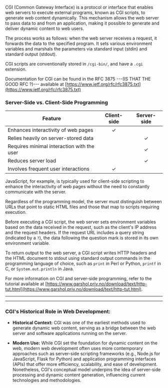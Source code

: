 CGI (Common Gateway Interface) is a protocol or interface that enables web servers to execute external programs, known as CGI scripts, to generate web content dynamically. This mechanism allows the web server to pass data to and from an application, making it possible to generate and deliver dynamic content to web users.

The process works as follows: when the web server receives a request, it forwards the data to the specified program. It sets various environment variables and marshals the parameters via standard input (stdin) and standard output (stdout).

CGI scripts are conventionally stored in `/cgi-bin/`, and have a `.cgi` extension. 

Documentation for CGI can be found in the RFC 3875 ---(IS THAT THE GOOD RFC ?)--- available at [https://www.ietf.org/rfc/rfc3875.txt](https://www.ietf.org/rfc/rfc3875.txt)

### Server-Side vs. Client-Side Programming


| Feature                                   | Client-side | Server-side |
|-------------------------------------------|:-----------:|:-----------:|
| Enhances interactivity of web pages       |      ✓      |             |
| Relies heavily on server-stored data      |             |      ✓      |
| Requires minimal interaction with the user|             |      ✓      |
| Reduces server load                       |             |      ✓      |
| Involves frequent user interactions       |      ✓      |             |


JavaScript, for example, is typically used for client-side scripting to enhance the interactivity of web pages without the need to constantly communicate with the server.


Regardless of the programming model, the server must distinguish between URLs that point to static HTML files and those that map to scripts requiring execution. 

Before executing a CGI script, the web server sets environment variables based on the data received in the request, such as the client's IP address and the request headers. If the request URL includes a query string (indicated by a `?`), the data following the question mark is stored in its own environment variable.

To return output to the web server, a CGI script writes HTTP headers and the HTML document to stdout using standard output commands in the programming language of choice, such as `print` in Perl or Python, `printf` in C, or `System.out.println` in Java.

For more information on CGI and server-side programming, refer to the tutorial available at [https://www.garshol.priv.no/download/text/http-tut.html](https://www.garshol.priv.no/download/text/http-tut.html).

______________________________________






______________________________________


### CGI's Historical Role in Web Development:

- **Historical Context:** CGI was one of the earliest methods used to generate dynamic web content, serving as a bridge between the web server and software applications running on the server.

- **Modern Use:** While CGI set the foundation for dynamic content on the web, modern web development often uses more contemporary approaches such as server-side scripting frameworks (e.g., Node.js for JavaScript, Flask for Python) and application programming interfaces (APIs) that offer more efficiency, scalability, and ease of development. Nonetheless, CGI's conceptual model underpins the idea of server-side processing and dynamic content generation, influencing current technologies and methodologies.
